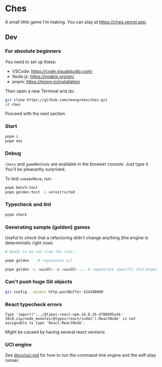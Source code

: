 # Ches

A small little game I'm making.
You can play at <https://ches.vercel.app>.

## Dev

### For absolute beginners

You need to set up these:

* VSCode: https://code.visualstudio.com/
* Node.js: https://nodejs.org/en/
* pnpm: https://pnpm.io/installation

Then open a new Terminal and do:

```bash
git clone https://github.com/neongreen/ches.git
cd ches
```

Proceed with the next section.

### Start

```bash
pnpm i
pnpm dev
```

### Debug

`chess` and `gameMethods` are available in the browser console. Just type it. You'll be pleasantly surprised.

To test `unmakeMove`, run:

```bash
pnpm bench:test
pnpm golden:test -s unrestricted
```

### Typecheck and lint

```bash
pnpm check
```

### Generating sample (golden) games

Useful to check that a refactoring didn't change anything (the engine is deterministic right now).

```bash
# Needs to be run from the root!

pnpm golden    # regenerate all

pnpm golden -s <uuid1> -s <uuid2> ... # regenerate specific challenges
```

### Can't push huge Git objects

```bash
git config --global http.postBuffer 524288000
```

### React typecheck errors

```
Type 'import(".../@types-react-npm-18.0.26-d708995a34-10c0.zip/node_modules/@types/react/index").ReactNode' is not assignable to type 'React.ReactNode'.
```

Might be caused by having several react versions

### UCI engine

See [docs/uci.md](docs/uci.md) for how to run the command-line engine and the self-play runner.

